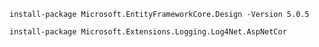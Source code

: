  
    install-package Microsoft.EntityFrameworkCore.Design -Version 5.0.5

    install-package Microsoft.Extensions.Logging.Log4Net.AspNetCor